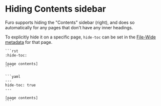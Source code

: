 # Hiding Contents sidebar

Furo supports hiding the "Contents" sidebar (right), and does so automatically for any pages that don't have any inner headings.

To explicitly hide it on a specific page, `hide-toc` can be set in the [File-Wide metadata][sphinx-file-wide-metadata] for that page.

````{tab} reStructuredText
```rst
:hide-toc:

[page contents]
```
````

````{tab} Markdown (MyST)
```yaml
---
hide-toc: true
---

[page contents]
```
````

[sphinx-file-wide-metadata]: https://www.sphinx-doc.org/en/master/usage/restructuredtext/field-lists.html#metadata
